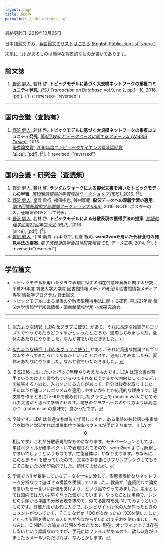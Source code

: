 ```yaml
---
layout: page
title: 論文等
permalink: /publications_ja/
---
```


最終更新日: 2019年10月05日

日本語論文のみ，[英語論文のリストはこちら (English Publication list is here.)]({{site.url}}/publications)

末尾に `[1]` があるものは簡単な背景的なものが書いてあります。

## 論文誌

1. <u>野沢 健人</u>, 若林 啓. __トピックモデルに基づく大規模ネットワークの重複コミュニティ発見__. _IPSJ Transaction on Database_, vol.9, no.2, pp.1--10, 2016. <br /> [[pdf](https://ipsj.ixsq.nii.ac.jp/ej/?action=pages_view_main&active_action=repository_view_main_item_detail&item_id=165288&item_no=1&page_id=13&block_id=8)]. [[^2]].
{: reversed="reversed"}
---

## 国内会議（査読有）

1. <u>野沢 健人</u>, 若林 啓. __トピックモデルに基づく大規模ネットワークの重複コミュニティ発見__. _[第8回 Webとデータベースに関するフォーラム (WebDB Forum)](http://db-event.jpn.org/webdbf2015/)_, 2015. <br /> [優秀論文賞](http://db-event.jpn.org/webdbf2015/award.php), [2016年度コンピュータサイエンス領域奨励賞](https://www.ipsj.or.jp/award/cs-award-2016.html) <br /> [[slide](https://speakerdeck.com/nzw0301/topitukumoderuniyorufen-san-biao-xian-huo-de-shou-fa-falseti-an)], [[pdf](https://ipsj.ixsq.nii.ac.jp/ej/?action=pages_view_main&active_action=repository_view_main_item_detail&item_id=146098&item_no=1&page_id=13&block_id=8)]. [[^2]].
{: reversed="reversed"}

---

## 国内会議・研究会（査読無）

1. <u>野沢 健人</u>, 若林 啓. __ランダムウォークによる擬似文書を用いたトピックモデルの学習__. _[第19回情報論的学習理論ワークショップ (IBIS)](http://ibisml.org/ibis2016/)_, 2016. [[^4]].
1. <u>野沢 健人</u>, 星野 貴行, 福田拓也, 兼村厚範. __脳波データへの深層学習の適用__. _[第19回情報論的学習理論ワークショップ (IBIS)](http://ibisml.org/ibis2016/)_, 2016. NOTE: ポスターのみ，産総研のRAとして発表．
1. <u>野沢 健人</u>, 若林 啓. __トピックモデルによる分散表現の獲得手法の提案__. _[言語処理学会第22回年次大会 (NLP)](http://www.anlp.jp/nlp2016/)_, 2016. <br /> [[slide](https://speakerdeck.com/nzw0301/topitukumoderuniyorufen-san-biao-xian-huo-de-shou-fa-falseti-an)], [[pdf](http://www.anlp.jp/proceedings/annual_meeting/2016/pdf_dir/B3-2.pdf)]. [[^3]].
1. <u>野沢 健人</u>, 中岡 義貴, 山本 修平, 佐藤 哲司. __word2vecを用いた代替食材の発見手法の提案__. _電子情報通信学会技術研究報告. DE, データ工学_, 2014. [[^1]].
{: reversed="reversed"}

---

## 学位論文

- トピックモデルを用いたグラフ表現に対する潜在的意味解析に関する研究. 平成29年度 筑波大学大学院 図書館情報メディア研究科 図書館情報メディア専攻 情報学プログラム 修士論文.
- トピックモデルによる単語の分散表現獲得手法に関する研究. 平成27年度 筑波大学情報学群知識情報・図書館情報学類 卒業研究論文.

---

[^2]: [似たような研究（LDA をグラフに使う）](https://dl.acm.org/citation.cfm?id=1529607)があり、それに高速な推論アルゴリズムでやってみたらどうなるかといったところで、適用してみました系。夏休みあたりにやりました。なんか賞をいただきました。
[^1]: 学部で NII が提供しているデータを学生に渡して、形態素解析なりネットワーク分析なりで遊ばせる講義を受講していました。教員が「査読問わず論文を書いたら一番いい評価をあげよう」という話でやってみました。応用としては国内ではだいぶ早くやった気がしています。やったことは単純で、レシピの手順から単語の分散表現を求めて、似てる食材を見つけてみようというものです。評価方法がお気に入りで、レシピサイトは他の人が作ったときのコメントがついていて、そこになぜか「OOがなかったのでXXを使いました」といった知恵を書いてる人たちが少なからずいたのでそれを使いました。ちなみに、CiNiiがこの論文の公開をやめたため、現在、オンライン上では存在しないという認識なのですが、手元にはファイルがあるので、欲しい方がいましたらメールいただければ、なんとかします。
[^3]: 卒論です。LDA は普通文書単位で学習しますが、ある単語の共起語の多重集合を単位と学習すれば単語単位で確率ベクトルが手に入ります、（LDA の $$\boldsymbol{\theta}$$ 相当です）これが分散表現的なものになります。モチベーションとしては、単語ベクトルが確率ベクトルで表現されてるので、word2vec よりは解釈しやすいでしょうというものです。性能自体は、かなり劣ります。ちなみに、このとき SVI を使っていたので、文書の中を更にサブサンプリングしてもそこそこ動いたのが印象的でした。続けてませんが…
[^4]: IBIS2016 に出したいと行って無理やり考えたものです。LDA は短文書が苦手というのはよく言われているのでそれをどうするかで方向としてはモデルを拡張する方向と、入力をいじる方向があって、自分は後者を取りました。そのほうが速いアルゴリズムを適用しやすいからとか応用的な理由です。短文書を作るときにTF-IDFで重み付けしたグラフ上で random walk させてそれを文書だと思って学習させます。既存のグラフベースのやり方よりは高速かつ（coherence の意味で）良かったです。
